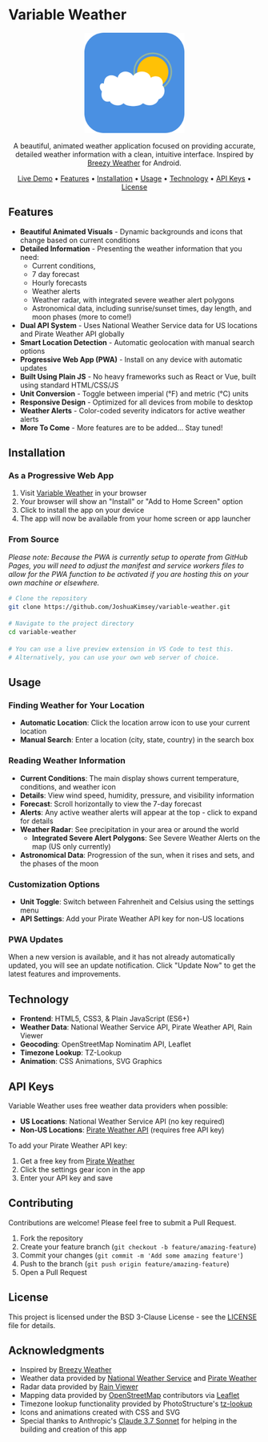 # Variable Weather

<p align="center">
  <img src="icons/icon-512x512.png" alt="Variable Weather Logo" width="200">
</p>

<p align="center">
  A beautiful, animated weather application focused on providing accurate, detailed weather information with a clean, intuitive interface. Inspired by <a href="https://github.com/breezy-weather/breezy-weather">Breezy Weather</a> for Android.
</p>

<p align="center">
  <a href="https://joshuakimsey.github.io/variable-weather/">Live Demo</a> •
  <a href="#features">Features</a> •
  <a href="#installation">Installation</a> •
  <a href="#usage">Usage</a> •
  <a href="#technology">Technology</a> •
  <a href="#api-keys">API Keys</a> •
  <a href="#license">License</a>
</p>

<!-- <p align="center">
  <img src="screenshots/app-screenshot.png" alt="App Screenshot" width="800">
</p> -->

## Features

- **Beautiful Animated Visuals** - Dynamic backgrounds and icons that change based on current conditions
- **Detailed Information** - Presenting the weather information that you need:
  - Current conditions,
  - 7 day forecast
  - Hourly forecasts
  - Weather alerts
  - Weather radar, with integrated severe weather alert polygons
  - Astronomical data, including sunrise/sunset times, day length, and moon phases (more to come!)
- **Dual API System** - Uses National Weather Service data for US locations and Pirate Weather API globally
- **Smart Location Detection** - Automatic geolocation with manual search options
- **Progressive Web App (PWA)** - Install on any device with automatic updates
- **Built Using Plain JS** - No heavy frameworks such as React or Vue, built using standard HTML/CSS/JS
- **Unit Conversion** - Toggle between imperial (°F) and metric (°C) units
- **Responsive Design** - Optimized for all devices from mobile to desktop
- **Weather Alerts** - Color-coded severity indicators for active weather alerts
- **More To Come** - More features are to be added... Stay tuned! 

## Installation

### As a Progressive Web App

1. Visit [Variable Weather](https://joshuakimsey.github.io/variable-weather/) in your browser
2. Your browser will show an "Install" or "Add to Home Screen" option
3. Click to install the app on your device
4. The app will now be available from your home screen or app launcher

### From Source
*Please note: Because the PWA is currently setup to operate from GitHub Pages, you will need to adjust the manifest and service workers files to allow for the PWA function to be activated if you are hosting this on your own machine or elsewhere.*

```bash
# Clone the repository
git clone https://github.com/JoshuaKimsey/variable-weather.git

# Navigate to the project directory
cd variable-weather

# You can use a live preview extension in VS Code to test this.
# Alternatively, you can use your own web server of choice.
```

## Usage

### Finding Weather for Your Location

- **Automatic Location**: Click the location arrow icon to use your current location
- **Manual Search**: Enter a location (city, state, country) in the search box

### Reading Weather Information

- **Current Conditions**: The main display shows current temperature, conditions, and weather icon
- **Details**: View wind speed, humidity, pressure, and visibility information
- **Forecast**: Scroll horizontally to view the 7-day forecast
- **Alerts**: Any active weather alerts will appear at the top - click to expand for details
- **Weather Radar**: See precipitation in your area or around the world
  - **Integrated Severe Alert Polygons**: See Severe Weather Alerts on the map (US only currently)
- **Astronomical Data**: Progression of the sun, when it rises and sets, and the phases of the moon

### Customization Options

- **Unit Toggle**: Switch between Fahrenheit and Celsius using the settings menu
- **API Settings**: Add your Pirate Weather API key for non-US locations

### PWA Updates

When a new version is available, and it has not already automatically updated, you will see an update notification. Click "Update Now" to get the latest features and improvements.

## Technology

- **Frontend**: HTML5, CSS3, & Plain JavaScript (ES6+)
- **Weather Data**: National Weather Service API, Pirate Weather API, Rain Viewer
- **Geocoding**: OpenStreetMap Nominatim API, Leaflet
- **Timezone Lookup**: TZ-Lookup
- **Animation**: CSS Animations, SVG Graphics

## API Keys

Variable Weather uses free weather data providers when possible:

- **US Locations**: National Weather Service API (no key required)
- **Non-US Locations**: [Pirate Weather API](https://pirateweather.net/) (requires free API key)

To add your Pirate Weather API key:
1. Get a free key from [Pirate Weather](https://pirateweather.net/getting-started)
2. Click the settings gear icon in the app
3. Enter your API key and save

## Contributing

Contributions are welcome! Please feel free to submit a Pull Request.

1. Fork the repository
2. Create your feature branch (`git checkout -b feature/amazing-feature`)
3. Commit your changes (`git commit -m 'Add some amazing feature'`)
4. Push to the branch (`git push origin feature/amazing-feature`)
5. Open a Pull Request

## License

This project is licensed under the BSD 3-Clause License - see the [LICENSE](LICENSE) file for details.

## Acknowledgments

- Inspired by [Breezy Weather](https://github.com/breezy-weather/breezy-weather)
- Weather data provided by [National Weather Service](https://www.weather.gov/) and [Pirate Weather](https://pirateweather.net/)
- Radar data provided by [Rain Viewer](https://www.rainviewer.com/)
- Mapping data provided by [OpenStreetMap](https://www.openstreetmap.org/copyright) contributors via [Leaflet](https://leafletjs.com/)
- Timezone lookup functionality provided by PhotoStructure's [tz-lookup](https://github.com/photostructure/tz-lookup)
- Icons and animations created with CSS and SVG
- Special thanks to Anthropic's <a href="https://claude.ai">Claude 3.7 Sonnet</a> for helping in the building and creation of this app
